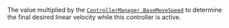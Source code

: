 The value multiplied by the [`ControllerManager.BaseMoveSpeed`](https://create.roblox.com/docs/reference/engine/classes/ControllerManager#BaseMoveSpeed) to
determine the final desired linear velocity while this controller is
active.